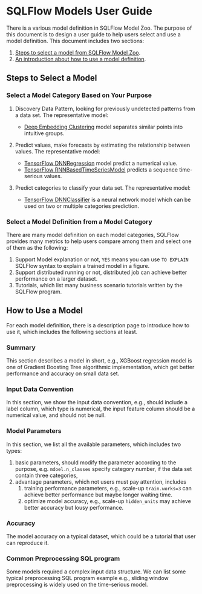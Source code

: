 # SQLFlow Models User Guide

There is a various model definition in SQLFlow Model Zoo. The purpose of this document is to design
a user guide to help users select and use a model definition.  This document includes two sections:

1. [Steps to select a model from SQLFlow Model Zoo](/doc/design/model_guide.md#steps-to-select-a-model).
1. [An introduction about how to use a model definition](/doc/design/model_guide.md#how-to-use-a-model).

## Steps to Select a Model

### Select a Model Category Based on Your Purpose

1. Discovery Data Pattern, looking for previously undetected patterns from a data set.  The representative model:

    - [Deep Embedding Clustering](https://github.com/sql-machine-learning/models/blob/develop/sqlflow_models/deep_embedding_cluster.py) model separates similar points into intuitive groups.

1. Predict values, make forecasts by estimating the relationship between values.  The representative model:

    - [TensorFlow DNNRegression](https://github.com/sql-machine-learning/models/blob/develop/sqlflow_models/dnnregressor.py) model predict a numerical value.
    - [TensorFlow RNNBasedTimeSeriesModel](https://github.com/sql-machine-learning/models/blob/develop/sqlflow_models/rnn_based_time_series.py) predicts a sequence time-serious values.

1. Predict categories to classify your data set.  The representative model:

    - [TensorFlow DNNClassifier](https://github.com/sql-machine-learning/models/blob/develop/sqlflow_models/dnnclassifier.py) is a neural network model which can be used on two or multiple categories prediction.

### Select a Model Definition from a Model Category

There are many model definition on each model categories, SQLFlow provides many metrics to help users compare among them
and select one of them as the following:

1. Support Model explanation or not, `YES` means you can use `TO EXPLAIN` SQLFlow syntax to explain a trained model in a figure.
1. Support distributed running or not, distributed job can achieve better performance on a larger dataset.
1. Tutorials, which list many business scenario tutorials written by the SQLFlow program.

## How to Use a Model

For each model definition, there is a description page to introduce how to use it, which includes the following sections
at least.

### Summary

This section describes a model in short, e.g., XGBoost regression model is one of
Gradient Boosting Tree algorithmic implementation, which get better performance and accuracy on small data set.

### Input Data Convention

In this section, we show the input data convention, e.g., should include a label column, which type is numerical,
the input feature column should be a numerical value, and should not be null.

### Model Parameters

In this section, we list all the available parameters, which includes two types:

1. basic parameters, should modify the parameter according to the purpose, e.g. `mdoel.n_classes` specify category number, if the data set contain three categories,
1. advantage parameters, which not users must pay attention, includes
    1. training performance parameters, e.g., scale-up `train.works=3` can achieve better performance but maybe longer waiting time.
    1. optimize model accuracy, e.g., scale-up `hidden_units` may achieve better accuracy but lousy performance.

### Accuracy

The model accuracy on a typical dataset, which could be a tutorial that user can reproduce it.

### Common Preprocessing SQL program

Some models required a complex input data structure. We can list some typical preprocessing SQL program example e.g., sliding window preprocessing is widely used on the time-serious model.
